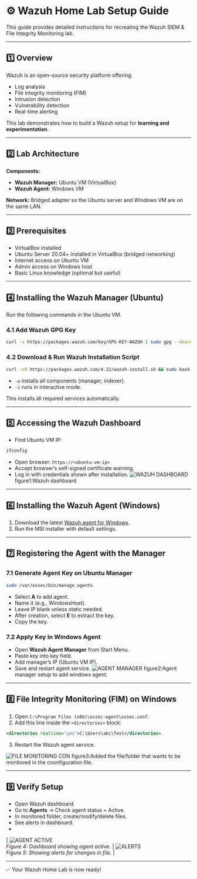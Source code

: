 # ⚙️ Wazuh Home Lab Setup Guide

This guide provides detailed instructions for recreating the Wazuh SIEM & File Integrity Monitoring lab.

---

## 1️⃣ Overview
Wazuh is an open-source security platform offering:
- Log analysis
- File integrity monitoring (FIM)
- Intrusion detection
- Vulnerability detection
- Real-time alerting

This lab demonstrates how to build a Wazuh setup for **learning and experimentation**.

---

## 2️⃣ Lab Architecture
**Components:**
- **Wazuh Manager:** Ubuntu VM (VirtualBox)
- **Wazuh Agent:** Windows VM

**Network:** Bridged adapter so the Ubuntu server and Windows VM are on the same LAN.

---

## 3️⃣ Prerequisites
- VirtualBox installed  
- Ubuntu Server 20.04+ installed in VirtualBox (bridged networking)  
- Internet access on Ubuntu VM  
- Admin access on Windows host  
- Basic Linux knowledge (optional but useful)  

---

## 4️⃣ Installing the Wazuh Manager (Ubuntu)
Run the following commands in the Ubuntu VM.

### 4.1 Add Wazuh GPG Key
```bash
curl -s https://packages.wazuh.com/key/GPG-KEY-WAZUH | sudo gpg --dearmor -o /usr/share/keyrings/wazuh-archive-keyring.gpg
```

### 4.2 Download & Run Wazuh Installation Script
```bash
curl -sO https://packages.wazuh.com/4.12/wazuh-install.sh && sudo bash ./wazuh-install.sh -a -i
```
- `-a` installs all components (manager, indexer).  
- `-i` runs in interactive mode.

This installs all required services automatically.

---

## 5️⃣ Accessing the Wazuh Dashboard
- Find Ubuntu VM IP:
```bash
ifconfig
```
- Open browser: `https://<ubuntu-vm-ip>`  
- Accept browser’s self-signed certificate warning.  
- Log in with credentials shown after installation.
 ![WAZUH DASHBOARD](screenshots/wazuh_dashboard1.jpg) figure1:Wazuh dashboard 


---

## 6️⃣ Installing the Wazuh Agent (Windows)
1. Download the latest [Wazuh agent for Windows](https://documentation.wazuh.com/current/installation-guide/wazuh-agent/wazuh-agent-package-windows.html).  
2. Run the MSI installer with default settings.

---

## 7️⃣ Registering the Agent with the Manager

### 7.1 Generate Agent Key on Ubuntu Manager
```bash
sudo /var/ossec/bin/manage_agents
```
- Select **A** to add agent.  
- Name it (e.g., WindowsHost).  
- Leave IP blank unless static needed.  
- After creation, select **E** to extract the key.  
- Copy the key.

### 7.2 Apply Key in Windows Agent
- Open **Wazuh Agent Manager** from Start Menu.  
- Paste key into key field.  
- Add manager’s IP (Ubuntu VM IP).  
- Save and restart agent service.
  ![AGENT MANAGER](screenshots/wazuh_agent_manager.jpg) figure2:Agent manager setup to add windows agent.

---

## 8️⃣ File Integrity Monitoring (FIM) on Windows
1. Open `C:\Program Files (x86)\ossec-agent\ossec.conf`.  
2. Add this line inside the `<directories>` block:
```xml
<directories realtime="yes">C:\Users\abc\Test</directories>
```
3. Restart the Wazuh agent service.

![FILE MONITORING CON](screenshots/configuration_file_integrity.jpg) 
figure3:Added the file/folder that wants to be monitored in the coonfiguration file.

---

## 9️⃣ Verify Setup
- Open Wazuh dashboard.  
- Go to **Agents** → Check agent status = Active.  
- In monitored folder, create/modify/delete files.  
- See alerts in dashboard.
- 
| ![AGENT ACTIVE](screenshots/Agent_added.jpg)<br>*Figure 4: Dashboard showing agent active.* | ![ALERTS](screenshots/alerts.jpg)<br>*Figure 5: Showing alerts for changes in file.* |

---

✅ Your Wazuh Home Lab is now ready!
